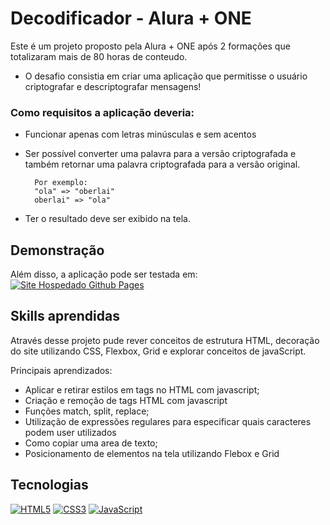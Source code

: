  # Decodificador - Alura + ONE

Este é um projeto proposto pela Alura + ONE após 2 formações que totalizaram mais de 80 horas de conteudo. 

- O desafio consistia em criar uma aplicação que permitisse o usuário criptografar e descriptografar mensagens!

### Como requisitos a aplicação deveria:

- Funcionar apenas com letras minúsculas e sem acentos

- Ser possível converter uma palavra para a versão criptografada e também retornar uma palavra criptografada para a versão original.

        Por exemplo:
        "ola" => "oberlai"
        oberlai" => "ola"

- Ter o resultado deve ser exibido na tela.

## Demonstração

Além disso, a aplicação pode ser testada em:  
[![Site Hospedado Github Pages](./assets/image__link.png)](https://github.com/ericks03/decodificador-de-texto.github.io.git)


## Skills aprendidas

Através desse projeto pude rever conceitos de estrutura HTML, decoração do site utilizando CSS, Flexbox, Grid e explorar conceitos de javaScript.

Principais aprendizados:

  - Aplicar e retirar estilos em tags no HTML com javascript;
  - Criação e remoção de tags HTML com javascript
  - Funções match, split, replace;
  - Utilização de expressões regulares para especificar quais caracteres podem user utilizados
  - Como copiar uma area de texto; 
  - Posicionamento de elementos na tela utilizando Flebox e Grid

## Tecnologias
[![HTML5](https://img.shields.io/badge/HTML-5-orange?logo=html5)](https://developer.mozilla.org/en-US/docs/Web/HTML)
[![CSS3](https://img.shields.io/badge/CSS-3-blue?logo=css3)](https://developer.mozilla.org/en-US/docs/Web/CSS)
[![JavaScript](https://img.shields.io/badge/JavaScript-ES6-yellow?logo=javascript)](https://developer.mozilla.org/en-US/docs/Web/JavaScript)
